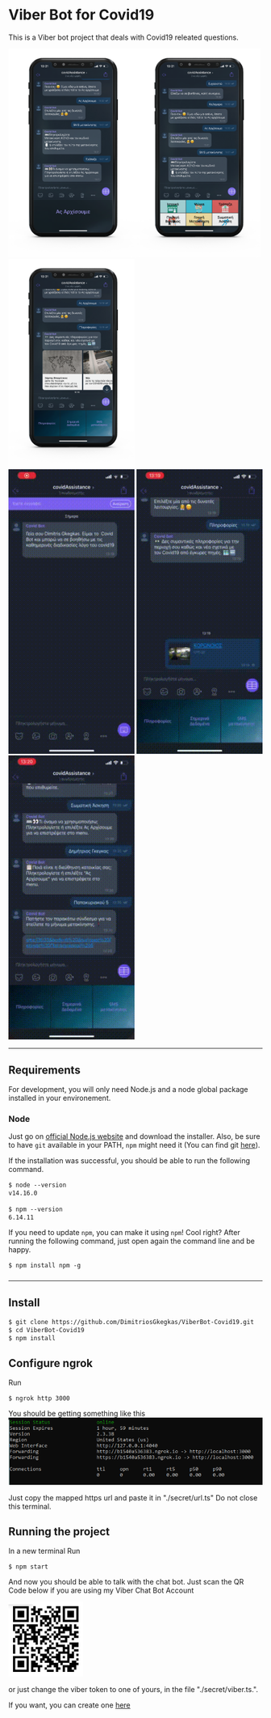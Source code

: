 # Viber Bot for Covid19 

This is a Viber bot project that deals with Covid19 releated questions.

<img src="img/1.png" width="250"><img src="img/2.png" width="250"><img src="img/3.png" width="250">
<br>
<img src="img/reco1.gif" width="250"> <img src="img/reco2.gif" width="250"> <img src="img/reco3.gif" width="250">

---
## Requirements

For development, you will only need Node.js and a node global package installed in your environement.

### Node


  Just go on [official Node.js website](https://nodejs.org/) and download the installer.
Also, be sure to have `git` available in your PATH, `npm` might need it (You can find git [here](https://git-scm.com/)).

If the installation was successful, you should be able to run the following command.

    $ node --version
    v14.16.0

    $ npm --version
    6.14.11

If you need to update `npm`, you can make it using `npm`! Cool right? After running the following command, just open again the command line and be happy.

    $ npm install npm -g

###


---

## Install

    $ git clone https://github.com/DimitriosGkegkas/ViberBot-Covid19.git
    $ cd ViberBot-Covid19
    $ npm install

## Configure ngrok

Run 

    $ ngrok http 3000
    
You should be getting something like this 
![ngrok](img/ngrok.png)

Just copy the mapped https url and paste it in "./secret/url.ts"
Do not close this terminal.

## Running the project
In a new terminal Run

    $ npm start

And now you should be able to talk with the chat bot. Just scan the QR Code below if you are using my Viber Chat Bot Account 

![ngrok](img/QRC.png)

or just change the viber token to one of yours, in the file "./secret/viber.ts.".

If you want, you can create one [here](https://partners.viber.com/login?returnUrl=%2Faccount%2Fcreate-bot-account)

